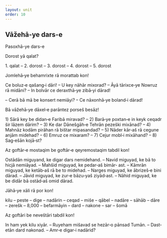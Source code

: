```yaml
---
layout: unit
order: 10
---
```






## Vāžehā-ye dars-e 

Pasoxhā-ye dars-e 

Dorost yā qalat?

1\. qalat – 2. dorost – 3. dorost – 4. dorost – 5. dorost

Jomlehā‐ye behamrixte rā morattab kon!

Ce boluz‐e qašang‐i dāri! – U key nāhār mixorad? – Āyā tārixce‐ye Nowruz rā midāni? – In bolvār ce deraxthā‐ye zibā‐yi dārad!

– Cerā bā mā be konsert nemiāyi? – Ce nāxonhā‐ye boland‐i dārad!

Bā vāžehā‐ye dāxel‐e parāntez porseš besāz!

1\) Sārā key be didan‐e Faribā miravad? – 2) Barā‐ye poxtan‐e in keyk ceqadr šir lāzem dārim? – 3) Ke dar Dānešgāh‐e Tehrān pezeški mixānad? – 4) Mahnāz kodām pirāhan rā bištar mipasandad? – 5) Nāder kār‐aš rā cegune anjām midehad? – 6) Emruz ce mixaram? – 7) Cejur mobl‐i mixāhand? – 8) Sag‐ešān kojā‐st?

Az goftār‐e mostaqim be goftār‐e qeyremostaqim tabdil kon!

Ostādān miguyand, ke digar dars nemidehand. – Navid miguyad, ke bā to hicjā nemiāyad. – Mahšid miguyad, ke pedar‐aš bimār‐ ast. – Kāmrān miguyad, ke ketāb‐aš rā be to midehad. – Narges miguyad, ke ābrizeš‐e bini dārad. – Jāvid miguyad, ke zur‐e bāzu‐yaš ziyād‐ast. – Nāhid miguyad, ke be didār bā ostād‐aš omid dārad.

Jāhā‐ye xāli rā por kon!

kilu – peste – dige – nadārin – ceqad – miše – qābel – nadāre – sāhāb – dāre – zerešk – 8,000 – befarmāyin – dard – nakone – sar – šomā

Az goftāri be neveštāri tabdil kon!

In ham yek kilu xiyār. – Ruyeham mišavad se hezār‐o pānsad Tumān. – Dast‐etān dard nakonad. – Amr‐e digar‐i nadārid?


